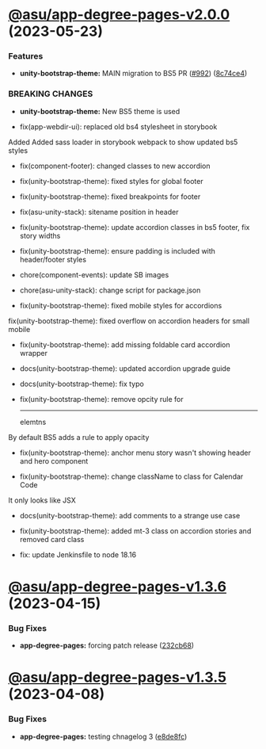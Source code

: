 # [@asu/app-degree-pages-v2.0.0](https://github.com/asu/asu-unity-stack/compare/@asu/app-degree-pages-v1.3.6...@asu/app-degree-pages-v2.0.0) (2023-05-23)


### Features

* **unity-bootstrap-theme:** MAIN migration to BS5 PR ([#992](https://github.com/asu/asu-unity-stack/issues/992)) ([8c74ce4](https://github.com/asu/asu-unity-stack/commit/8c74ce4dc65278839b207b9ae895ea76e8e2195d))


### BREAKING CHANGES

* **unity-bootstrap-theme:** New BS5 theme is used

* fix(app-webdir-ui): replaced old bs4 stylesheet in storybook

Added Added sass loader in storybook webpack to show updated bs5 styles

* fix(component-footer): changed classes to new accordion

* fix(unity-bootstrap-theme): fixed styles for global footer

* fix(unity-bootstrap-theme): fixed breakpoints for footer

* fix(asu-unity-stack): sitename position in header

* fix(unity-bootstrap-theme): update accordion classes in bs5 footer, fix story widths

* fix(unity-bootstrap-theme): ensure padding is included with header/footer styles

* chore(component-events): update SB images

* chore(asu-unity-stack): change script for package.json

* fix(unity-bootstrap-theme): fixed mobile styles for accordions

fix(unity-bootstrap-theme): fixed overflow on accordion headers for small mobile

* fix(unity-bootstrap-theme): add missing foldable card accordion wrapper

* docs(unity-bootstrap-theme): updated accordion upgrade guide

* docs(unity-bootstrap-theme): fix typo

* fix(unity-bootstrap-theme): remove opcity rule for <hr/> elemtns

By default BS5 adds a rule to apply opacity

* fix(unity-bootstrap-theme): anchor menu story wasn't showing header and hero component

* fix(unity-bootstrap-theme): change className to class for Calendar Code

It only looks like JSX

* docs(unity-bootstrap-theme): add comments to a strange use case

* fix(unity-bootstrap-theme): added mt-3 class on accordion stories and removed card class

* fix: update Jenkinsfile to node 18.16

# [@asu/app-degree-pages-v1.3.6](https://github.com/asu/asu-unity-stack/compare/@asu/app-degree-pages-v1.3.5...@asu/app-degree-pages-v1.3.6) (2023-04-15)


### Bug Fixes

* **app-degree-pages:** forcing patch release ([232cb68](https://github.com/asu/asu-unity-stack/commit/232cb68dda7bd706ae78ad909cedde4df9ce9909))

# [@asu/app-degree-pages-v1.3.5](https://github.com/asu/asu-unity-stack/compare/@asu/app-degree-pages-v1.3.4...@asu/app-degree-pages-v1.3.5) (2023-04-08)


### Bug Fixes

* **app-degree-pages:** testing chnagelog 3 ([e8de8fc](https://github.com/asu/asu-unity-stack/commit/e8de8fc8fc4b212d8413c405c3e628d73e700777))
